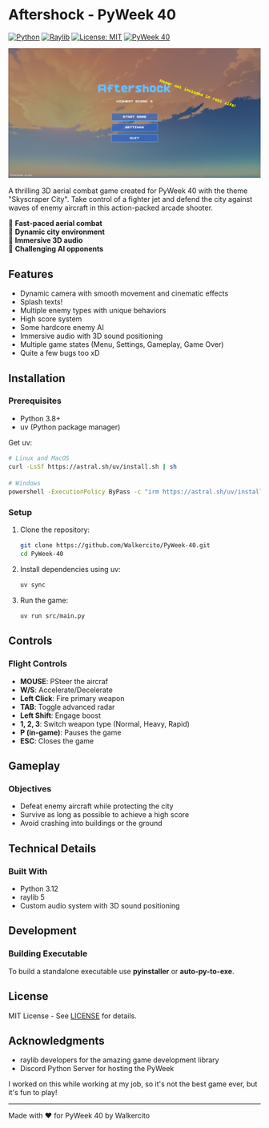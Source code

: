 # Aftershock  -  PyWeek 40

[![Python](https://img.shields.io/badge/python-3.8+-blue.svg)](https://www.python.org/downloads/)
[![Raylib](https://img.shields.io/badge/raylib-5.0-red.svg)](https://www.raylib.com/)
[![License: MIT](https://img.shields.io/badge/License-MIT-yellow.svg)](https://opensource.org/licenses/MIT)
[![PyWeek 40](https://img.shields.io/badge/PyWeek-40-6e5494.svg)](https://pyweek.org/40/)

![Aftershock Gameplay](assets/screenshots/menu.png)

A thrilling 3D aerial combat game created for PyWeek 40 with the theme "Skyscraper City". Take control of a fighter jet and defend the city against waves of enemy aircraft in this action-packed arcade shooter.

🔹 **Fast-paced aerial combat**  
🔹 **Dynamic city environment**  
🔹 **Immersive 3D audio**  
🔹 **Challenging AI opponents**



## Features

- Dynamic camera with smooth movement and cinematic effects
- Splash texts!
- Multiple enemy types with unique behaviors
- High score system
- Some hardcore enemy AI
- Immersive audio with 3D sound positioning
- Multiple game states (Menu, Settings, Gameplay, Game Over)
- Quite a few bugs too xD

## Installation

### Prerequisites

- Python 3.8+
- uv (Python package manager)

Get uv:
   ```bash
   # Linux and MacOS
   curl -LsSf https://astral.sh/uv/install.sh | sh

   # Windows
   powershell -ExecutionPolicy ByPass -c "irm https://astral.sh/uv/install.ps1 | iex"
   ```

### Setup

1. Clone the repository:
   ```bash
   git clone https://github.com/Walkercito/PyWeek-40.git
   cd PyWeek-40
   ```

2. Install dependencies using uv:
   ```bash
   uv sync
   ```

3. Run the game:
   ```bash
   uv run src/main.py
   ```

## Controls

### Flight Controls
- **MOUSE**: PSteer the aircraf
- **W/S**: Accelerate/Decelerate
- **Left Click**: Fire primary weapon
- **TAB**: Toggle advanced radar
- **Left Shift**: Engage boost
- **1, 2, 3**: Switch weapon type (Normal, Heavy, Rapid)
- **P (in-game)**: Pauses the game
- **ESC**: Closes the game

## Gameplay

### Objectives
- Defeat enemy aircraft while protecting the city
- Survive as long as possible to achieve a high score
- Avoid crashing into buildings or the ground


## Technical Details

### Built With
- Python 3.12
- raylib 5
- Custom audio system with 3D sound positioning

## Development

### Building Executable
To build a standalone executable use **pyinstaller** or **auto-py-to-exe**.

## License

MIT License - See [LICENSE](LICENSE) for details.

## Acknowledgments

- raylib developers for the amazing game development library
- Discord Python Server for hosting the PyWeek

I worked on this while working at my job, so it's not the best game ever, but it's fun to play!

---

Made with ❤️ for PyWeek 40 by Walkercito